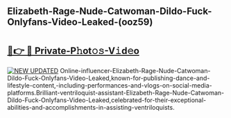 ## Elizabeth-Rage-Nude-Catwoman-Dildo-Fuck-Onlyfans-Video-Leaked-(ooz59)


# <h2><a href="https://mediaupload.pro?-19M">🔗👉 🔴 Private-P𝚑ot𝚘𝚜-V𝚒d𝚎o</a></h2>

[![NEW UPDATED](https://i.imgur.com/0qMVB7G.gif)](https://mediaupload.pro?-19M)
Online-influencer-Elizabeth-Rage-Nude-Catwoman-Dildo-Fuck-Onlyfans-Video-Leaked,known-for-publishing-dance-and-lifestyle-content,-including-performances-and-vlogs-on-social-media-platforms.Brilliant-ventriloquist-assistant-Elizabeth-Rage-Nude-Catwoman-Dildo-Fuck-Onlyfans-Video-Leaked,celebrated-for-their-exceptional-abilities-and-accomplishments-in-assisting-ventriloquists.  